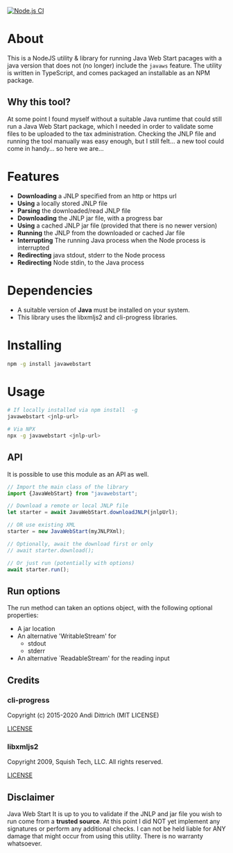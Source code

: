 [![Node.js CI](https://github.com/daankets/javawebstart/actions/workflows/node.js.yml/badge.svg)](https://github.com/daankets/javawebstart/actions/workflows/node.js.yml)
# About
This is a NodeJS utility & library for running Java Web Start pacages with a java version that does not (no longer) include the `javaws` feature.
The utility is written in TypeScript, and comes packaged an installable as an NPM package.

## Why this tool?
At some point I found myself without a suitable Java runtime that could still
run a Java Web Start package, which I needed in order to validate some
files to be uploaded to the tax administration. Checking the JNLP file
and running the tool manually was easy enough, but I still felt...
a new tool could come in handy... so here we are...

# Features
- **Downloading** a JNLP specified from an http or https url
- **Using** a locally stored JNLP file
- **Parsing** the downloaded/read JNLP file  
- **Downloading** the JNLP jar file, with a progress bar
- **Using** a cached JNLP jar file (provided that there is no newer version)  
- **Running** the JNLP from the downloaded or cached Jar file
- **Interrupting** The running Java process when the Node process is interrupted
- **Redirecting** java stdout, stderr to the Node process
- **Redirecting** Node stdin, to the Java process

# Dependencies
* A suitable version of **Java** must be installed on your system.
* This library uses the libxmljs2 and cli-progress libraries.

# Installing
```bash
npm -g install javawebstart
```

# Usage
```bash
# If locally installed via npm install  -g
javawebstart <jnlp-url>

# Via NPX
npx -g javawebstart <jnlp-url>
```

## API
It is possible to use this module as an API as well.
```typescript
// Import the main class of the library
import {JavaWebStart} from "javawebstart";

// Download a remote or local JNLP file
let starter = await JavaWebStart.downloadJNLP(jnlpUrl);

// OR use existing XML
starter = new JavaWebStart(myJNLPXml);

// Optionally, await the download first or only
// await starter.download();

// Or just run (potentially with options)
await starter.run();
```

## Run options
The run method can taken an options object, with the following optional properties:
- A jar location
- An alternative 'WritableStream' for
  - stdout
  - stderr
- An alternative `ReadableStream' for the reading input

## Credits
### cli-progress
Copyright (c) 2015-2020 Andi Dittrich (MIT LICENSE)

[LICENSE](https://raw.githubusercontent.com/npkgz/cli-progress/master/LICENSE.md)

### libxmljs2
Copyright 2009, Squish Tech, LLC. All rights reserved.

[LICENSE](https://raw.githubusercontent.com/marudor/libxmljs2/main/LICENSE)

## Disclaimer
Java Web Start
It is up to you to validate if the JNLP and jar file you wish to run come
from a **trusted source**. At this point I did NOT yet implement any signatures or perform
any additional checks. I can not be held liable for ANY damage that might occur from using
this utility. There is no warranty whatsoever.
